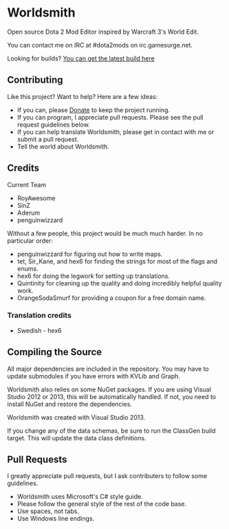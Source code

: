 Worldsmith
==========

Open source Dota 2 Mod Editor inspired by Warcraft 3's World Edit.  

You can contact me on IRC at #dota2mods on irc.gamesurge.net.  

Looking for builds?  [You can get the latest build here](http://rhoyne.cloudapp.net:8010/Dev/)


## Contributing

Like this project? Want to help?  Here are a few ideas:

* If you can, please [Donate] to keep the project running.  
* If you can program, I appreciate pull requests.  Please see the pull request guidelines below.
* If you can help translate Worldsmith, please get in contact with me or submit a pull request. 
* Tell the world about Worldsmith.  


## Credits

Current Team

* RoyAwesome
* SinZ
* Aderum
* penguinwizzard

Without a few people, this project would be much much harder.  In no particular order:

* penguinwizzard for figuring out how to write maps.
* tet, Sir_Kane, and hex6 for finding the strings for most of the flags and enums.
* hex6 for doing the legwork for setting up translations.
* Quintinity for cleaning up the quality and doing incredibly helpful quality work.  
* OrangeSodaSmurf for providing a coupon for a free domain name.

### Translation credits

* Swedish - hex6



## Compiling the Source

All major dependencies are included in the repository.  You may have to update submodules if you have errors with KVLib and Graph.  

Worldsmith also relies on some NuGet packages.  If you are using Visual Studio 2012 or 2013, this will be automatically handled.  If not, you need to install NuGet and restore the dependencies. 

Worldsmith was created with Visual Studio 2013.

If you change any of the data schemas, be sure to run the ClassGen build target.  This will update the data class definitions.

## Pull Requests 
I greatly appreciate pull requests, but I ask contributers to follow some guidelines. 

* Worldsmith uses Microsoft's C# style guide.  
* Please follow the general style of the rest of the code base.
* Use spaces, not tabs.  
* Use Windows line endings.



[Donate]: https://www.paypal.com/cgi-bin/webscr?cmd=_donations&business=WF8XJ8SVQ9UAU&lc=US&item_name=Garrett%20Fleenor&item_number=Worldsmith&currency_code=USD&bn=PP%2dDonationsBF%3abtn_donate_SM%2egif%3aNonHosted
